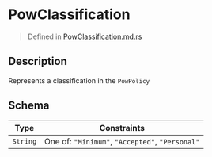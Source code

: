 # PowClassification
> Defined in [PowClassification.md.rs](../../../interface/src/interface/pow.rs)

## Description
Represents a classification in the `PowPolicy`

## Schema

| Type | Constraints |
| --- | --- |
| `String` | One of: `"Minimum"`, `"Accepted"`, `"Personal"` |

